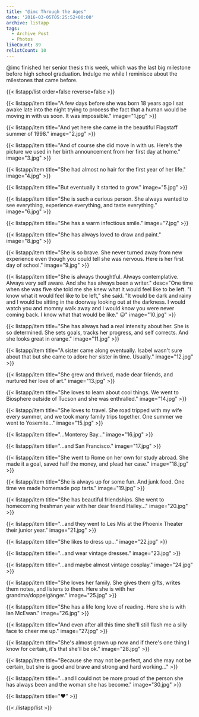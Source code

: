 ```yaml
---
title: "@imc Through the Ages"
date: '2016-03-05T05:25:52+00:00'
archive: listapp
tags: 
  - Archive Post
  - Photos
likeCount: 89
relistCount: 10
---
```


@imc finished her senior thesis this week, which was the last big milestone before high school graduation. Indulge me while I reminisce about the milestones that came before.

<!--more-->

{{< listapp/list order=false reverse=false >}}

   {{< listapp/item title="A few days before she was born 18 years ago I sat awake late into the night trying to process the fact that a human would be moving in with us soon. It was impossible."
      image="1.jpg" >}}

   {{< listapp/item title="And yet here she came in the beautiful Flagstaff summer of 1998."
      image="2.jpg" >}}

   {{< listapp/item title="And of course she did move in with us. Here's the picture we used in her birth announcement from her first day at home."
      image="3.jpg" >}}

   {{< listapp/item title="She had almost no hair for the first year of her life."
      image="4.jpg" >}}

   {{< listapp/item title="But eventually it started to grow."
      image="5.jpg" >}}

   {{< listapp/item title="She is such a curious person. She always wanted to see everything, experience everything, and taste everything."
      image="6.jpg" >}}

   {{< listapp/item title="She has a warm infectious smile."
      image="7.jpg" >}}

   {{< listapp/item title="She has always loved to draw and paint."
      image="8.jpg" >}}

   {{< listapp/item title="She is so brave. She never turned away from new experience even though you could tell she was nervous. Here is her first day of school."
      image="9.jpg" >}}

   {{< listapp/item title="She is always thoughtful. Always contemplative. Always very self aware. And she has always been a writer."
      desc="One time when she was five she told me she knew what it would feel like to be left. \"I know what it would feel like to be left,\" she said. \"It would be dark and rainy and I would be sitting in the doorway looking out at the darkness. I would watch you and mommy walk away and I would know you were never coming back. I know what that would be like.\" 😥"
      image="10.jpg" >}}

   {{< listapp/item title="She has always had a real intensity about her. She is so determined. She sets goals, tracks her progress, and self corrects. And she looks great in orange."
      image="11.jpg" >}}

   {{< listapp/item title="A sister came along eventually. Isabel wasn't sure about that but she came to adore her sister in time. Usually."
      image="12.jpg" >}}

   {{< listapp/item title="She grew and thrived, made dear friends, and nurtured her love of art."
      image="13.jpg" >}}

   {{< listapp/item title="She loves to learn about cool things. We went to Biosphere outside of Tucson and she was enthralled."
      image="14.jpg" >}}

   {{< listapp/item title="She loves to travel. She road tripped with my wife every summer, and we took many family trips together. One summer we went to Yosemite..."
      image="15.jpg" >}}

   {{< listapp/item title="...Monterey Bay..."
      image="16.jpg" >}}

   {{< listapp/item title="...and San Francisco."
      image="17.jpg" >}}

   {{< listapp/item title="She went to Rome on her own for study abroad. She made it a goal, saved half the money, and plead her case."
      image="18.jpg" >}}

   {{< listapp/item title="She is always up for some fun. And junk food. One time we made homemade pop tarts."
      image="19.jpg" >}}

   {{< listapp/item title="She has beautiful friendships. She went to homecoming freshman year with her dear friend Hailey..."
      image="20.jpg" >}}

   {{< listapp/item title="...and they went to Les Mis at the Phoenix Theater their junior year."
      image="21.jpg" >}}

   {{< listapp/item title="She likes to dress up..."
      image="22.jpg" >}}

   {{< listapp/item title="...and wear vintage dresses."
      image="23.jpg" >}}

   {{< listapp/item title="...and maybe almost vintage cosplay."
      image="24.jpg" >}}

   {{< listapp/item title="She loves her family. She gives them gifts, writes them notes, and listens to them. Here she is with her grandma/doppelgänger."
      image="25.jpg" >}}

   {{< listapp/item title="She has a life long love of reading. Here she is with Ian McEwan."
      image="26.jpg" >}}

   {{< listapp/item title="And even after all this time she'll still flash me a silly face to cheer me up."
      image="27.jpg" >}}

   {{< listapp/item title="She's almost grown up now and if there's one thing I know for certain, it's that she'll be ok."
      image="28.jpg" >}}

   {{< listapp/item title="Because she may not be perfect, and she may not be certain, but she is good and brave and strong and hard working..." >}}

   {{< listapp/item title="...and I could not be more proud of the person she has always been and the woman she has become."
      image="30.jpg" >}}

   {{< listapp/item title="❤️" >}}

{{< /listapp/list >}}
